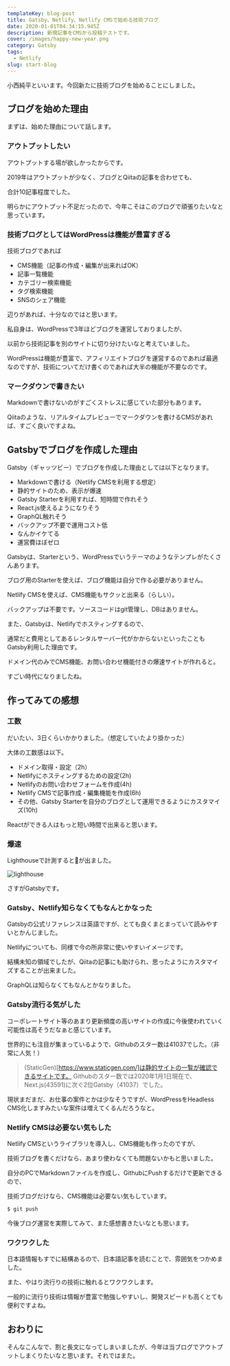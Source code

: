 ```yaml
---
templateKey: blog-post
title: Gatsby、Netlify、Netlify CMSで始める技術ブログ
date: 2020-01-01T04:34:15.945Z
description: 新規記事をCMSから投稿テストです。
cover: /images/happy-new-year.png
category: Gatsby
tags:
  - Netlify
slug: start-blog
---
```


小西純平といいます。今回新たに技術ブログを始めることにしました。


## ブログを始めた理由

まずは、始めた理由について話します。

### アウトプットしたい

アウトプットする場が欲しかったからです。

2019年はアウトプットが少なく、ブログとQiitaの記事を合わせても、

合計10記事程度でした。

明らかにアウトプット不足だったので、今年こそはこのブログで頑張りたいなと思っています。

### 技術ブログとしてはWordPressは機能が豊富すぎる

技術ブログであれば

- CMS機能（記事の作成・編集が出来ればOK）
- 記事一覧機能
- カテゴリー検索機能
- タグ検索機能
- SNSのシェア機能

辺りがあれば、十分なのではと思います。

私自身は、WordPressで3年ほどブログを運営しておりましたが、

以前から技術記事を別のサイトに切り分けたいなと考えていました。

WordPressは機能が豊富で、アフィリエイトブログを運営するのであれば最適なのですが、技術についてだけ書くのであれば大半の機能が不要なのです。

### マークダウンで書きたい

Markdownで書けないのがすごくストレスに感じていた部分もあります。

Qiitaのような、リアルタイムプレビューでマークダウンを書けるCMSがあれば、すごく良いですよね。


## Gatsbyでブログを作成した理由

Gatsby（ギャッツビー）でブログを作成した理由としては以下となります。

- Markdownで書ける（Netlify CMSを利用する想定）
- 静的サイトのため、表示が爆速
- Gatsby Starterを利用すれば、短時間で作れそう
- React.js使えるようになりそう
- GraphQL触れそう
- バックアップ不要で運用コスト低
- なんかイケてる
- 運営費ほぼゼロ

Gatsbyは、Starterという、WordPressでいうテーマのようなテンプレがたくさんあります。

ブログ用のStarterを使えば、ブログ機能は自分で作る必要がありません。

Netlify CMSを使えば、CMS機能もサクッと出来る（らしい）。

バックアップは不要です。ソースコードはgit管理し、DBはありません。

また、Gatsbyは、Netlifyでホスティングするので、

通常だと費用としてあるレンタルサーバー代がかからないといったこともGatsby利用した理由です。

ドメイン代のみでCMS機能、お問い合わせ機能付きの爆速サイトが作れると。

すごい時代になりましたね。


## 作ってみての感想

### 工数

だいたい、3日くらいかかりました。（想定していたより掛かった）

大体の工数感は以下。

- ドメイン取得・設定（2h）
- Netlifyにホスティングするための設定(2h)
- Netlifyのお問い合わせフォームを作成(4h)
- Netlify CMSで記事作成・編集機能を作成(6h)
- その他、Gatsby Starterを自分のブログとして運用できるようにカスタマイズ(10h)


Reactができる人はもっと短い時間で出来ると思います。


### 爆速

Lighthouseで計測すると💯が出ました。

<img src="/images/lighthouse.png" alt="lighthouse" class="css-9taffg" />

さすがGatsbyです。

### Gatsby、Netlify知らなくてもなんとかなった

Gatsbyの公式リファレンスは英語ですが、とても良くまとまっていて読みやすいとかんじました。

Netlifyについても、同様で今の所非常に使いやすいイメージです。

結構未知の領域でしたが、Qiitaの記事にも助けられ、思ったようにカスタマイズすることが出来ました。

GraphQLは知らなくてもなんとかなりました。

### Gatsby流行る気がした

コーポレートサイト等のあまり更新頻度の高いサイトの作成に今後使われていく可能性は高そうだなぁと感じています。

世界的にも注目が集まっているようで、Githubのスター数は41037でした。（非常に人気！）


>(StaticGen)[https://www.staticgen.com/]は静的サイトの一覧が確認できるサイトです。
>Githubのスター数では2020年1月1日現在で、Next.js(43591)に次ぐ2位Gatsby（41037）でした。

現状まだまだ、お仕事の案件とかは少なそうですが、WordPressをHeadless CMS化しますみたいな案件は増えてくるんだろうなと。

### Netlify CMSは必要ない気もした

Netlify CMSというライブラリを導入し、CMS機能も作ったのですが、

技術ブログを書くだけなら、あまり使わなくても問題ないかもと思いました。

自分のPCでMarkdownファイルを作成し、GithubにPushするだけで更新できるので、

技術ブログだけなら、CMS機能は必要ない気もしています。

```bash
$ git push
```

今後ブログ運営を実際してみて、また感想書きたいなとも思います。


### ワクワクした


日本語情報もすでに結構あるので、日本語記事を読むことで、雰囲気をつかめました。

また、やはり流行りの技術に触れるとワクワクします。

一般的に流行り技術は情報が豊富で勉強しやすいし、開発スピードも高くとても便利ですよね。

## おわりに

そんなこんなで、割と長文になってしまいましたが、今年は当ブログでアウトプットしまくりたいなと思います。それではまた。





